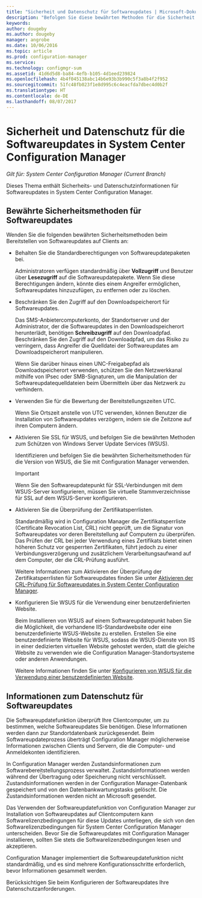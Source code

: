 ```yaml
---
title: "Sicherheit und Datenschutz für Softwareupdates | Microsoft-Dokumentation"
description: "Befolgen Sie diese bewährten Methoden für die Sicherheit von Softwareupdates, und erfahren Sie mehr über die Behandlung von Informationen zum Datenschutz in Configuration Manager."
keywords: 
author: dougeby
ms.author: dougeby
manager: angrobe
ms.date: 10/06/2016
ms.topic: article
ms.prod: configuration-manager
ms.service: 
ms.technology: configmgr-sum
ms.assetid: 41d6d5d8-ba84-4efb-b105-4d1eed239824
ms.openlocfilehash: 4b4f045138abc14b6e93b3b990c5f3a8b4f2f952
ms.sourcegitcommit: 51fc48fb023f1e8d995c6c4eacfda7dbec4d0b2f
ms.translationtype: HT
ms.contentlocale: de-DE
ms.lasthandoff: 08/07/2017
---
```

# <a name="security-and-privacy-for-software-updates-in-system-center-configuration-manager"></a>Sicherheit und Datenschutz für die Softwareupdates in System Center Configuration Manager

*Gilt für: System Center Configuration Manager (Current Branch)*

Dieses Thema enthält Sicherheits- und Datenschutzinformationen für Softwareupdates in System Center Configuration Manager.  

##  <a name="BKMK_Security_HardwareInventory"></a> Bewährte Sicherheitsmethoden für Softwareupdates  
 Wenden Sie die folgenden bewährten Sicherheitsmethoden beim Bereitstellen von Softwareupdates auf Clients an:  

-   Behalten Sie die Standardberechtigungen von Softwareupdatepaketen bei.  

     Administratoren verfügen standardmäßig über **Vollzugriff** und Benutzer über **Lesezugriff** auf die Softwareupdatepakete. Wenn Sie diese Berechtigungen ändern, könnte dies einem Angreifer ermöglichen, Softwareupdates hinzuzufügen, zu entfernen oder zu löschen.  

-   Beschränken Sie den Zugriff auf den Downloadspeicherort für Softwareupdates.  

     Das SMS-Anbietercomputerkonto, der Standortserver und der Administrator, der die Softwareupdates in den Downloadspeicherort herunterlädt, benötigen **Schreibzugriff** auf den Downloadpfad. Beschränken Sie den Zugriff auf den Downloadpfad, um das Risiko zu verringern, dass Angreifer die Quelldatei der Softwareupdates am Downloadspeicherort manipulieren.  

     Wenn Sie darüber hinaus einen UNC-Freigabepfad als Downloadspeicherort verwenden, schützen Sie den Netzwerkkanal mithilfe von IPsec oder SMB-Signaturen, um die Manipulation der Softwareupdatequelldateien beim Übermitteln über das Netzwerk zu verhindern.  

-   Verwenden Sie für die Bewertung der Bereitstellungszeiten UTC.  

     Wenn Sie Ortszeit anstelle von UTC verwenden, können Benutzer die Installation von Softwareupdates verzögern, indem sie die Zeitzone auf ihren Computern ändern.  

-   Aktivieren Sie SSL für WSUS, und befolgen Sie die bewährten Methoden zum Schützen von Windows Server Update Services (WSUS).  

     Identifizieren und befolgen Sie die bewährten Sicherheitsmethoden für die Version von WSUS, die Sie mit Configuration Manager verwenden.  

    > [!IMPORTANT]  
    >  Wenn Sie den Softwareupdatepunkt für SSL-Verbindungen mit dem WSUS-Server konfigurieren, müssen Sie virtuelle Stammverzeichnisse für SSL auf dem WSUS-Server konfigurieren.  

-   Aktivieren Sie die Überprüfung der Zertifikatsperrlisten.  

     Standardmäßig wird in Configuration Manager die Zertifikatsperrliste (Certificate Revocation List, CRL) nicht geprüft, um die Signatur von Softwareupdates vor deren Bereitstellung auf Computern zu überprüfen. Das Prüfen der CRL bei jeder Verwendung eines Zertifikats bietet einen höheren Schutz vor gesperrten Zertifikaten, führt jedoch zu einer Verbindungsverzögerung und zusätzlichem Verarbeitungsaufwand auf dem Computer, der die CRL-Prüfung ausführt.  

     Weitere Informationen zum Aktivieren der Überprüfung der Zertifikatsperrlisten für Softwareupdates finden Sie unter [Aktivieren der CRL-Prüfung für Softwareupdates in System Center Configuration Manager](../get-started/manage-settings-for-software-updates.md#crl-checking-for-software-updates).  

-   Konfigurieren Sie WSUS für die Verwendung einer benutzerdefinierten Website.  

     Beim Installieren von WSUS auf einem Softwareupdatepunkt haben Sie die Möglichkeit, die vorhandene IIS-Standardwebsite oder eine benutzerdefinierte WSUS-Website zu erstellen. Erstellen Sie eine benutzerdefinierte Website für WSUS, sodass die WSUS-Dienste von IIS in einer dedizierten virtuellen Website gehostet werden, statt die gleiche Website zu verwenden wie die Configuration Manager-Standortsysteme oder anderen Anwendungen.  

     Weitere Informationen finden Sie unter [Konfigurieren von WSUS für die Verwendung einer benutzerdefinierten Website](plan-for-software-updates.md#BKMK_CustomWebSite).  

##  <a name="BKMK_Privacy_HardwareInventory"></a> Informationen zum Datenschutz für Softwareupdates  
 Die Softwareupdatefunktion überprüft Ihre Clientcomputer, um zu bestimmen, welche Softwareupdates Sie benötigen. Diese Informationen werden dann zur Standortdatenbank zurückgesendet. Beim Softwareupdateprozess überträgt Configuration Manager möglicherweise Informationen zwischen Clients und Servern, die die Computer- und Anmeldekonten identifizieren.  

 In Configuration Manager werden Zustandsinformationen zum Softwarebereitstellungsprozess verwaltet. Zustandsinformationen werden während der Übertragung oder Speicherung nicht verschlüsselt. Zustandsinformationen werden in der Configuration Manager-Datenbank gespeichert und von den Datenbankwartungstasks gelöscht. Die Zustandsinformationen werden nicht an Microsoft gesendet.  

 Das Verwenden der Softwareupdatefunktion von Configuration Manager zur Installation von Softwareupdates auf Clientcomputern kann Softwarelizenzbedingungen für diese Updates unterliegen, die sich von den Softwarelizenzbedingungen für System Center Configuration Manager unterscheiden. Bevor Sie die Softwareupdates mit Configuration Manager installieren, sollten Sie stets die Softwarelizenzbedingungen lesen und akzeptieren.  

 Configuration Manager implementiert die Softwareupdatefunktion nicht standardmäßig, und es sind mehrere Konfigurationsschritte erforderlich, bevor Informationen gesammelt werden.  

 Berücksichtigen Sie beim Konfigurieren der Softwareupdates Ihre Datenschutzanforderungen.  
